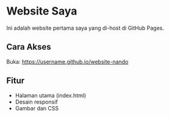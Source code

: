 # Website Saya

Ini adalah website pertama saya yang di-host di GitHub Pages.

## Cara Akses

Buka: https://username.github.io/website-nando

## Fitur
- Halaman utama (index.html)
- Desain responsif
- Gambar dan CSS
